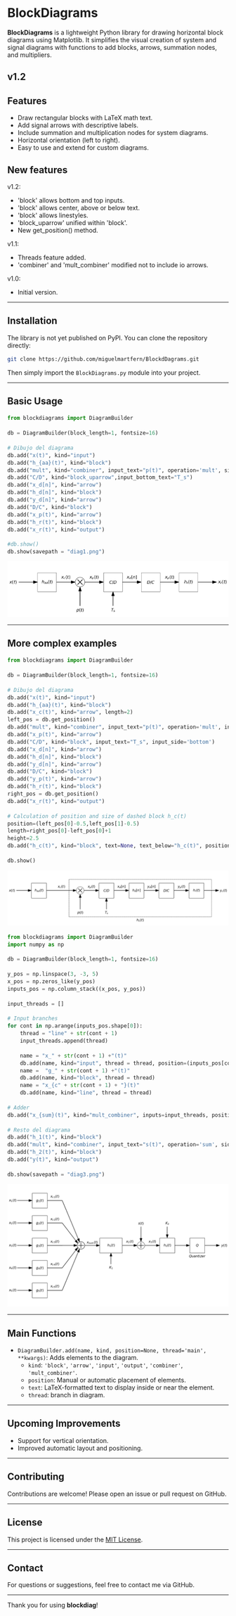 
# BlockDiagrams

**BlockDiagrams** is a lightweight Python library for drawing horizontal block diagrams using Matplotlib. It simplifies the visual creation of system and signal diagrams with functions to add blocks, arrows, summation nodes, and multipliers.

v1.2
---

## Features

- Draw rectangular blocks with LaTeX math text.
- Add signal arrows with descriptive labels.
- Include summation and multiplication nodes for system diagrams.
- Horizontal orientation (left to right).
- Easy to use and extend for custom diagrams.


## New features

v1.2:
- 'block' allows bottom and top inputs.
- 'block' allows center, above or below text.
- 'block' allows linestyles.
- 'block_uparrow' unified within 'block'.
- New get_position() method.

v1.1:
- Threads feature added.
- 'combiner' and 'mult_combiner' modified not to include io arrows.

v1.0:
- Initial version.
---

## Installation

The library is not yet published on PyPI. You can clone the repository directly:

```bash
git clone https://github.com/miguelmartfern/BlockdDagrams.git
```

Then simply import the `BlockDiagrams.py` module into your project.

---

## Basic Usage

```python
from blockdiagrams import DiagramBuilder

db = DiagramBuilder(block_length=1, fontsize=16)

# Dibujo del diagrama
db.add("x(t)", kind="input")
db.add("h_{aa}(t)", kind="block")
db.add("mult", kind="combiner", input_text="p(t)", operation='mult', side='bottom')
db.add("C/D", kind="block_uparrow",input_bottom_text="T_s")
db.add("x_d[n]", kind="arrow")
db.add("h_d[n]", kind="block")
db.add("y_d[n]", kind="arrow")
db.add("D/C", kind="block")
db.add("x_p(t)", kind="arrow")
db.add("h_r(t)", kind="block")
db.add("x_r(t)", kind="output")

#db.show()
db.show(savepath = "diag1.png")
```

![Block Diagram](diag1.png)

---

## More complex examples

```python
from blockdiagrams import DiagramBuilder

db = DiagramBuilder(block_length=1, fontsize=16)

# Dibujo del diagrama
db.add("x(t)", kind="input")
db.add("h_{aa}(t)", kind="block")
db.add("x_c(t)", kind="arrow", length=2)
left_pos = db.get_position()
db.add("mult", kind="combiner", input_text="p(t)", operation='mult', input_side='bottom')
db.add("x_p(t)", kind="arrow")
db.add("C/D", kind="block", input_text="T_s", input_side='bottom')
db.add("x_d[n]", kind="arrow")
db.add("h_d[n]", kind="block")
db.add("y_d[n]", kind="arrow")
db.add("D/C", kind="block")
db.add("y_p(t)", kind="arrow")
db.add("h_r(t)", kind="block")
right_pos = db.get_position()
db.add("x_r(t)", kind="output")

# Calculation of position and size of dashed block h_c(t)
position=(left_pos[0]-0.5,left_pos[1]-0.5)
length=right_pos[0]-left_pos[0]+1
height=2.5
db.add("h_c(t)", kind="block", text=None, text_below="h_c(t)", position=position, length=length, height=height, linestyle='--')

db.show()
```

![Block Diagram](diag2.png)

```python
from blockdiagrams import DiagramBuilder
import numpy as np

db = DiagramBuilder(block_length=1, fontsize=16)

y_pos = np.linspace(3, -3, 5)
x_pos = np.zeros_like(y_pos)
inputs_pos = np.column_stack((x_pos, y_pos))

input_threads = []

# Input branches
for cont in np.arange(inputs_pos.shape[0]):
    thread = "line" + str(cont + 1)
    input_threads.append(thread)

    name = "x_" + str(cont + 1) +"(t)"
    db.add(name, kind="input", thread = thread, position=(inputs_pos[cont]))
    name =  "g_" + str(cont + 1) +"(t)"
    db.add(name, kind="block", thread = thread)
    name = "x_{c" + str(cont + 1) + "}(t)"
    db.add(name, kind="line", thread = thread)

# Adder
db.add("x_{sum}(t)", kind="mult_combiner", inputs=input_threads, position='auto', operation='sum')

# Resto del diagrama
db.add("h_1(t)", kind="block")
db.add("mult", kind="combiner", input_text="s(t)", operation='sum', side='top')
db.add("h_2(t)", kind="block")
db.add("y(t)", kind="output")

db.show(savepath = "diag3.png")
```

![Block Diagram](diag3.png)

---

## Main Functions

- `DiagramBuilder.add(name, kind, position=None, thread='main', **kwargs)`: Adds elements to the diagram.
  - `kind`: `'block'`, `'arrow'`, `'input'`, `'output'`, `'combiner'`, `'mult_combiner'`.
  - `position`: Manual or automatic placement of elements.
  - `text`: LaTeX-formatted text to display inside or near the element.
  - `thread`: branch in diagram.

---

## Upcoming Improvements

- Support for vertical orientation.
- Improved automatic layout and positioning.

---

## Contributing

Contributions are welcome! Please open an issue or pull request on GitHub.

---

## License


This project is licensed under the [MIT License](LICENSE).


---

## Contact

For questions or suggestions, feel free to contact me via GitHub.

---

Thank you for using **blockdiag**!
